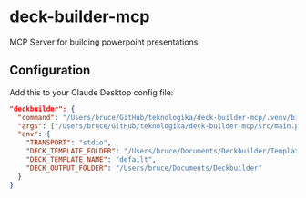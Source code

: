 # deck-builder-mcp
MCP Server for building powerpoint presentations

## Configuration

Add this to your Claude Desktop config file:

```json
"deckbuilder": {
  "command": "/Users/bruce/GitHub/teknologika/deck-builder-mcp/.venv/bin/python",
  "args": ["/Users/bruce/GitHub/teknologika/deck-builder-mcp/src/main.py"],
  "env": {
    "TRANSPORT": "stdio",
    "DECK_TEMPLATE_FOLDER": "/Users/bruce/Documents/Deckbuilder/Templates",
    "DECK_TEMPLATE_NAME": "defailt",
    "DECK_OUTPUT_FOLDER": "/Users/bruce/Documents/Deckbuilder"
  }
}
```
